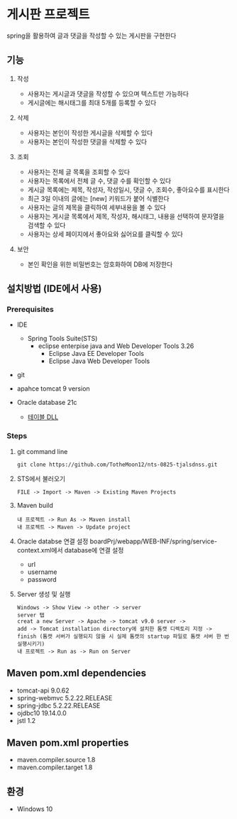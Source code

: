 # 게시판 프로젝트
spring을 활용하여 글과 댓글을 작성할 수 있는 게시판을 구현한다

## 기능
1. 작성
    * 사용자는 게시글과 댓글을 작성할 수 있으며 텍스트만 가능하다
    * 게시글에는 해시태그를 최대 5개를 등록할 수 있다    

2. 삭제
    * 사용자는 본인이 작성한 게시글을 삭제할 수 있다
    * 사용자는 본인이 작성한 댓글을 삭제할 수 있다

3. 조회
    * 사용자는 전체 글 목록을 조회할 수 있다
    * 사용자는 목록에서 전체 글 수, 댓글 수를 확인할 수 있다
    * 게시글 목록에는 제목, 작성자, 작성일시, 댓글 수, 조회수, 좋아요수를 표시한다
    * 최근 3일 이내의 글에는 [new] 키워드가 붙어 식별한다
    * 사용자는 글의 제목을 클릭하여 세부내용을 볼 수 있다
    * 사용자는 게시글 목록에서 제목, 작성자, 해시태그, 내용을 선택하여 문자열을 검색할 수 있다
    * 사용자는 상세 페이지에서 좋아요와 싫어요를 클릭할 수 있다 

4. 보안
    * 본인 확인을 위한 비밀번호는 암호화하여 DB에 저장한다

## 설치방법 (IDE에서 사용)
### Prerequisites
* IDE
   * Spring Tools Suite(STS) 
      * eclipse enterpise java and Web Developer Tools 3.26
         * Eclipse Java EE Developer Tools
         * Eclipse Java Web Developer Tools         
      
* git
* apahce tomcat 9 version
* Oracle database 21c
   * [테이블 DLL](https://github.com/TotheMoon12/nts-0825-tjalsdnss/blob/main/Oracle%20DB%20table/TABLE%20DLL.sql)

### Steps
1. git command line

   ``` shell
   git clone https://github.com/TotheMoon12/nts-0825-tjalsdnss.git
   ```

2. STS에서 불러오기
   ``` shell
   FILE -> Import -> Maven -> Existing Maven Projects
   ```

3. Maven build
   ``` shell
   내 프로젝트 -> Run As -> Maven install
   내 프로젝트 -> Maven -> Update project
   ```
   
4. Oracle databse 연결 설정
   boardPrj/webapp/WEB-INF/spring/service-context.xml에서 database에 연결 설정
      * url
      * username
      * password
      
5. Server 생성 및 실행
   
   ``` shell
   Windows -> Show View -> other -> server
   server 탭
   creat a new Server -> Apache -> tomcat v9.0 server ->
   add -> Tomcat installation directory에 설치한 톰캣 디렉토리 지정 -> finish (톰캣 서버가 실행되지 않을 시 실제 톰캣의 startup 파일로 톰캣 서버 한 번 실행시키기)
   내 프로젝트 -> Run as -> Run on Server
   ```

## Maven pom.xml dependencies
 * tomcat-api 9.0.62
 * spring-webmvc 5.2.22.RELEASE
 * spring-jdbc 5.2.22.RELEASE
 * ojdbc10 19.14.0.0
 * jstl 1.2
## Maven pom.xml properties
 * maven.compiler.source 1.8
 * maven.compiler.target 1.8


## 환경
 * Windows 10
